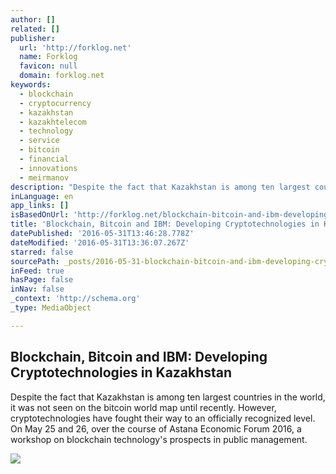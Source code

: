 ```yaml
---
author: []
related: []
publisher:
  url: 'http://forklog.net'
  name: Forklog
  favicon: null
  domain: forklog.net
keywords:
  - blockchain
  - cryptocurrency
  - kazakhstan
  - kazakhtelecom
  - technology
  - service
  - bitcoin
  - financial
  - innovations
  - meirmanov
description: "Despite the fact that Kazakhstan is among ten largest countries in the world, it was not seen on the bitcoin world map until recently. However, cryptotechnologies have fought their way to an officially recognized level. On May 25 and 26, over the course of Astana Economic Forum 2016, a workshop on blockchain technology's prospects in public management."
inLanguage: en
app_links: []
isBasedOnUrl: 'http://forklog.net/blockchain-bitcoin-and-ibm-developing-cryptotechnologies-in-kazakhstan/'
title: 'Blockchain, Bitcoin and IBM: Developing Cryptotechnologies in Kazakhstan'
datePublished: '2016-05-31T13:46:28.778Z'
dateModified: '2016-05-31T13:36:07.267Z'
starred: false
sourcePath: _posts/2016-05-31-blockchain-bitcoin-and-ibm-developing-cryptotechnologies-i.md
inFeed: true
hasPage: false
inNav: false
_context: 'http://schema.org'
_type: MediaObject

---
```

<article style=""><h1>Blockchain, Bitcoin and IBM: Developing Cryptotechnologies in Kazakhstan</h1><p>Despite the fact that Kazakhstan is among ten largest countries in the world, it was not seen on the bitcoin world map until recently. However, cryptotechnologies have fought their way to an officially recognized level. On May 25 and 26, over the course of Astana Economic Forum 2016, a workshop on blockchain technology's prospects in public management.</p><img src="http://forklog.net/wp-content/uploads/2016/05/bitcoinprice01.png" /></article>